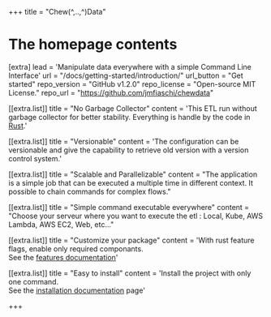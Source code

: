 +++
title = "Chew(^,..,^)Data"


# The homepage contents
[extra]
lead = 'Manipulate data everywhere with a simple Command Line Interface'
url = "/docs/getting-started/introduction/"
url_button = "Get started"
repo_version = "GitHub v1.2.0"
repo_license = "Open-source MIT License."
repo_url = "https://github.com/jmfiaschi/chewdata"

[[extra.list]]
title = "No Garbage Collector"
content = 'This ETL run without garbage collector for better stability. Everything is handle by the code in <a href="https://www.rust-lang.org/" target="_blank">Rust</a>.'

[[extra.list]]
title = "Versionable"
content = 'The configuration can be versionable and give the capability to retrieve old version with a version control system.'

[[extra.list]]
title = "Scalable and Parallelizable"
content = "The application is a simple job that can be executed a multiple time in different context. It possible to chain commands for complex flows."

[[extra.list]]
title = "Simple command executable everywhere"
content = "Choose your serveur where you want to execute the etl : Local, Kube, AWS Lambda, AWS EC2, Web, etc..."

[[extra.list]]
title = "Customize your package"
content = 'With rust feature flags, enable only required componants.<br/>See the <a href="/docs/componants/feature" title="features documentation" target="_blank">features documentation</a>'

[[extra.list]]
title = "Easy to install"
content = 'Install the project with only one command.<br>See the <a href="/docs/getting-started/installation" title="installation documentation" target="_blank">installation documentation</a> page'

+++
